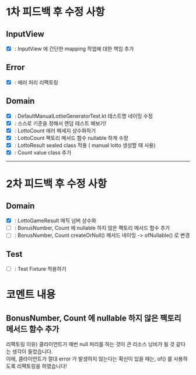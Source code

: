 # 1차 피드백 후 수정 사항

## InputView
- [x] : InputView 에 간단한 mapping 작업에 대한 책임 추가

## Error  

- [x] : 에러 처리 리팩토링

## Domain
- [x] : DefaultManualLottieGeneratorTest.kt 테스트명 네이밍 수정  
- [x] : 스스로 기준을 정해서 랜덤 테스트 해보기!
- [x] : LottoCount 에러 메세지 상수화하기
- [x] : LottoCount 팩토리 메서드 함수 nullable 하게 수정
- [x] : LottoResult sealed class 적용 ( manual lotto 생성할 때 사용)  
- [x] : Count value class 추가

---
# 2차 피드백 후 수정 사항

## Domain
- [x] : LottoGameResult 매직 넘버 상수화
- [ ] : BonusNumber, Count 에 nullable 하지 않은 팩토리 메서드 함수 추가
- [ ] : BonusNumber, Count createOrNull() 메서드 네이밍 -> ofNullable() 로 변경
## Test
- [ ] : Test Fixture 적용하기

# 코멘트 내용

## BonusNumber, Count 에 nullable 하지 않은 팩토리 메서드 함수 추가
리팩토링 이유) 클라이언트가 매번 null 처리를 하는 것이 큰 리소스 낭비가 될 것 같다는 생각이 들었습니다.   
이에, 클라이언트가 절대 error 가 발생하지 않는다는 확신이 있을 때는, of() 를 사용하도록 리팩토링을 하였습니다!  
